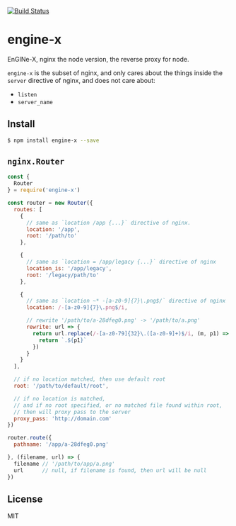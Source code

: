 [![Build Status](https://travis-ci.org/kaelzhang/node-engine-x.svg?branch=master)](https://travis-ci.org/kaelzhang/node-engine-x)
<!-- optional appveyor tst
[![Windows Build Status](https://ci.appveyor.com/api/projects/status/github/kaelzhang/node-engine-x?branch=master&svg=true)](https://ci.appveyor.com/project/kaelzhang/node-engine-x)
-->
<!-- optional npm version
[![NPM version](https://badge.fury.io/js/engine-x.svg)](http://badge.fury.io/js/engine-x)
-->
<!-- optional npm downloads
[![npm module downloads per month](http://img.shields.io/npm/dm/engine-x.svg)](https://www.npmjs.org/package/engine-x)
-->
<!-- optional dependency status
[![Dependency Status](https://david-dm.org/kaelzhang/node-engine-x.svg)](https://david-dm.org/kaelzhang/node-engine-x)
-->

# engine-x

EnGINe-X, nginx the node version, the reverse proxy for node.

`engine-x` is the subset of nginx, and only cares about the things inside the `server` directive of nginx, and does not care about:

- `listen`
- `server_name`

## Install

```sh
$ npm install engine-x --save
```

## `nginx.Router`

```js
const {
  Router
} = require('engine-x')

const router = new Router({
  routes: [
    {
      // same as `location /app {...}` directive of nginx.
      location: '/app',
      root: '/path/to'
    },

    {
      // same as `location = /app/legacy {...}` directive of nginx
      location_is: '/app/legacy',
      root: '/legacy/path/to'
    },

    {
      // same as `location ~* -[a-z0-9]{7}\.png$/` directive of nginx
      location: /-[a-z0-9]{7}\.png$/i,

      // rewrite '/path/to/a-28dfeg0.png' -> '/path/to/a.png'
      rewrite: url => {
        return url.replace(/-[a-z0-79]{32}\.([a-z0-9]+)$/i, (m, p1) => {
          return `.${p1}`
        })
      }
    }
  ],

  // if no location matched, then use default root
  root: '/path/to/default/root',

  // if no location is matched,
  // and if no root specified, or no matched file found within root,
  // then will proxy pass to the server
  proxy_pass: 'http://domain.com'
})

router.route({
  pathname: '/app/a-28dfeg0.png'

}, (filename, url) => {
  filename // '/path/to/app/a.png'
  url      // null, if filename is found, then url will be null
})
```

## License

MIT
